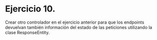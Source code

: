 # Ejercicio 10.

Crear otro controlador en el ejercicio anterior para que los endpoints devuelvan
también información del estado de las peticiones utilizando la clase ResponseEntity.